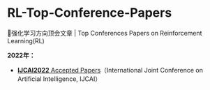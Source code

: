 # RL-Top-Conference-Papers
🔨强化学习方向顶会文章 | Top Conferences Papers on Reinforcement Learning(RL)



**2022年：**

- [**IJCAI2022** Accepted Papers](./2022-IJCAI)（International Joint Conference on Artificial Intelligence, IJCAI）
